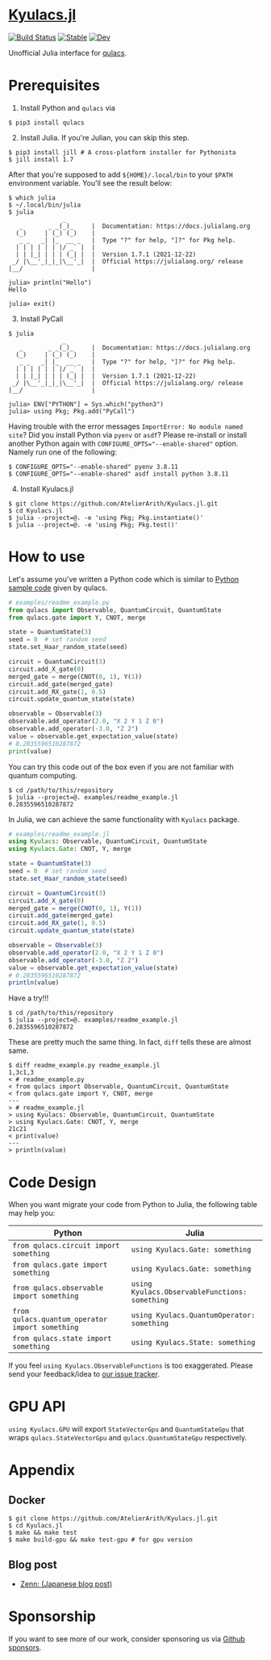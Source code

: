 # [Kyulacs.jl](https://github.com/AtelierArith/Kyulacs.jl)

[![Build Status](https://github.com/AtelierArith/Kyulacs.jl/actions/workflows/CI.yml/badge.svg?branch=main)](https://github.com/AtelierArith/Kyulacs.jl/actions/workflows/CI.yml?query=branch%3Amain)
[![Stable](https://img.shields.io/badge/docs-stable-blue.svg)](https://AtelierArith.github.io/Kyulacs.jl/stable)
[![Dev](https://img.shields.io/badge/docs-dev-blue.svg)](https://AtelierArith.github.io/Kyulacs.jl/dev)

Unofficial Julia interface for [qulacs](https://github.com/qulacs/qulacs).

# Prerequisites

1. Install Python and `qulacs` via

```console
$ pip3 install qulacs
```

2. Install Julia. If you're Julian, you can skip this step.

```console
$ pip3 install jill # A cross-platform installer for Pythonista
$ jill install 1.7
```

After that you're supposed to add `${HOME}/.local/bin` to your `$PATH` environment variable. You'll see the result below:

```console
$ which julia
$ ~/.local/bin/julia
$ julia
               _
   _       _ _(_)_     |  Documentation: https://docs.julialang.org
  (_)     | (_) (_)    |
   _ _   _| |_  __ _   |  Type "?" for help, "]?" for Pkg help.
  | | | | | | |/ _` |  |
  | | |_| | | | (_| |  |  Version 1.7.1 (2021-12-22)
 _/ |\__'_|_|_|\__'_|  |  Official https://julialang.org/ release
|__/                   |

julia> println("Hello")
Hello

julia> exit()
```

3. Install PyCall

```conosle
$ julia
               _
   _       _ _(_)_     |  Documentation: https://docs.julialang.org
  (_)     | (_) (_)    |
   _ _   _| |_  __ _   |  Type "?" for help, "]?" for Pkg help.
  | | | | | | |/ _` |  |
  | | |_| | | | (_| |  |  Version 1.7.1 (2021-12-22)
 _/ |\__'_|_|_|\__'_|  |  Official https://julialang.org/ release
|__/                   |

julia> ENV["PYTHON"] = Sys.which("python3")
julia> using Pkg; Pkg.add("PyCall")
```

Having trouble with the error messages `ImportError: No module named site`? Did you install Python via `pyenv` or `asdf`? Please re-install or install another Python again with `CONFIGURE_OPTS="--enable-shared"` option. Namely run one of the following:

```
$ CONFIGURE_OPTS="--enable-shared" pyenv 3.8.11
$ CONFIGURE_OPTS="--enable-shared" asdf install python 3.8.11
```

4. Install Kyulacs.jl

```conosle
$ git clone https://github.com/AtelierArith/Kyulacs.jl.git
$ cd Kyulacs.jl
$ julia --project=@. -e 'using Pkg; Pkg.instantiate()'
$ julia --project=@. -e 'using Pkg; Pkg.test()'
```

# How to use

Let's assume you've written a Python code which is similar to [Python sample code](https://github.com/qulacs/qulacs#python-sample-code) given by qulacs.

```python
# examples/readme_example.py
from qulacs import Observable, QuantumCircuit, QuantumState
from qulacs.gate import Y, CNOT, merge

state = QuantumState(3)
seed = 0  # set random seed
state.set_Haar_random_state(seed)

circuit = QuantumCircuit(3)
circuit.add_X_gate(0)
merged_gate = merge(CNOT(0, 1), Y(1))
circuit.add_gate(merged_gate)
circuit.add_RX_gate(1, 0.5)
circuit.update_quantum_state(state)

observable = Observable(3)
observable.add_operator(2.0, "X 2 Y 1 Z 0")
observable.add_operator(-3.0, "Z 2")
value = observable.get_expectation_value(state)
# 0.2835596510287872
print(value)

```

You can try this code out of the box even if you are not familiar with quantum computing.

```conosle
$ cd /path/to/this/repository
$ julia --project=@. examples/readme_example.jl
0.2835596510287872
```

In Julia, we can achieve the same functionality with `Kyulacs` package.

```julia
# examples/readme_example.jl
using Kyulacs: Observable, QuantumCircuit, QuantumState
using Kyulacs.Gate: CNOT, Y, merge

state = QuantumState(3)
seed = 0  # set random seed
state.set_Haar_random_state(seed)

circuit = QuantumCircuit(3)
circuit.add_X_gate(0)
merged_gate = merge(CNOT(0, 1), Y(1))
circuit.add_gate(merged_gate)
circuit.add_RX_gate(1, 0.5)
circuit.update_quantum_state(state)

observable = Observable(3)
observable.add_operator(2.0, "X 2 Y 1 Z 0")
observable.add_operator(-3.0, "Z 2")
value = observable.get_expectation_value(state)
# 0.2835596510287872
println(value)

```

Have a try!!!

```console
$ cd /path/to/this/repository
$ julia --project=@. examples/readme_example.jl
0.2835596510287872
```

These are pretty much the same thing. In fact, `diff` tells these are almost same.

```console
$ diff readme_example.py readme_example.jl
1,3c1,3
< # readme_example.py
< from qulacs import Observable, QuantumCircuit, QuantumState
< from qulacs.gate import Y, CNOT, merge
---
> # readme_example.jl
> using Kyulacs: Observable, QuantumCircuit, QuantumState
> using Kyulacs.Gate: CNOT, Y, merge
21c21
< print(value)
---
> println(value)
```

# Code Design

When you want migrate your code from Python to Julia, the following table may help you:

Python  | Julia
------------- | -------------
`from qulacs.circuit import something` | `using Kyulacs.Gate: something`
`from qulacs.gate import something` | `using Kyulacs.Gate: something`
`from qulacs.observable import something` | `using Kyulacs.ObservableFunctions: something`
`from qulacs.quantum_operator import something` | `using Kyulacs.QuantumOperator: something`
`from qulacs.state import something` | `using Kyulacs.State: something`

If you feel `using Kyulacs.ObservableFunctions` is too exaggerated. Please send your feedback/idea to [our issue tracker](https://github.com/AtelierArith/Kyulacs.jl/issues).

# GPU API

`using Kyulacs.GPU` will export `StateVectorGpu` and `QuantumStateGpu` that wraps `qulacs.StateVectorGpu` and `qulacs.QuantumStateGpu` respectively.


# Appendix

## Docker

```console
$ git clone https://github.com/AtelierArith/Kyulacs.jl.git
$ cd Kyulacs.jl
$ make && make test
$ make build-gpu && make test-gpu # for gpu version
```

## Blog post

- [Zenn: (Japanese blog post)](https://zenn.dev/terasakisatoshi/articles/983a7401524251)

# Sponsorship

If you want to see more of our work, consider sponsoring us via [Github sponsors](https://github.com/sponsors/terasakisatoshi).

